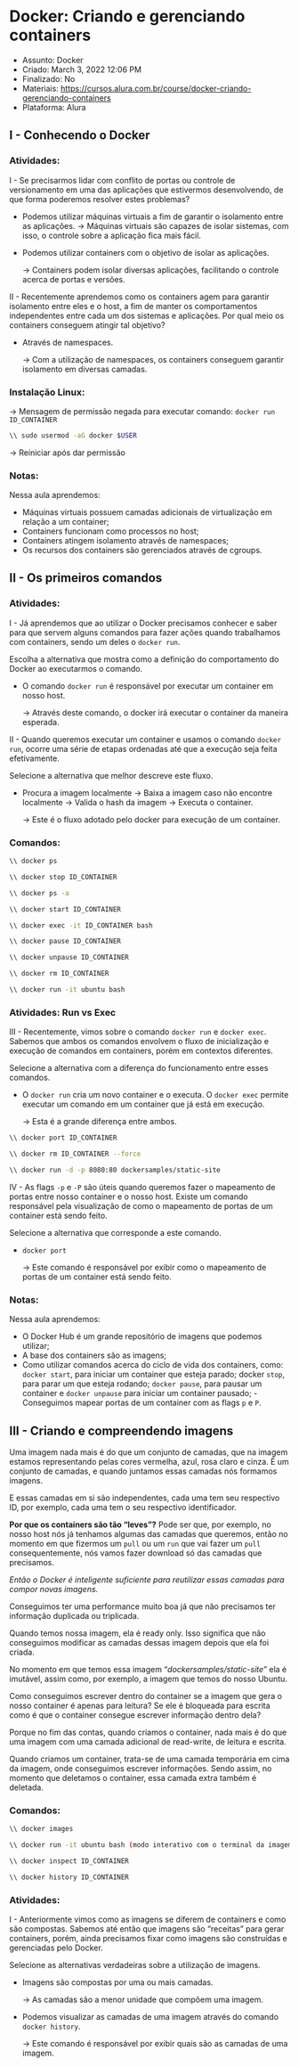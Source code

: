 # Docker: Criando e gerenciando containers

- Assunto: Docker
- Criado: March 3, 2022 12:06 PM
- Finalizado: No
- Materiais: https://cursos.alura.com.br/course/docker-criando-gerenciando-containers
- Plataforma: Alura

## I - Conhecendo o Docker

### Atividades:

I - Se precisarmos lidar com conflito de portas ou controle de versionamento em uma das
aplicações que estivermos desenvolvendo, de que forma poderemos resolver estes problemas?

- Podemos utilizar máquinas virtuais a fim de garantir o isolamento entre as aplicações.
→ Máquinas virtuais são capazes de isolar sistemas, com isso,
o controle sobre a aplicação fica mais fácil.
- Podemos utilizar containers com o objetivo de isolar as aplicações.
    
    → Containers podem isolar diversas aplicações, facilitando o controle acerca de portas e versões.
    

II - Recentemente aprendemos como os containers agem para garantir isolamento entre eles e o host, a fim de manter os comportamentos independentes entre cada um dos sistemas e aplicações. Por qual meio os containers conseguem atingir tal objetivo?

- Através de namespaces.
    
    →  Com a utilização de namespaces, os containers conseguem garantir isolamento em diversas camadas.
    

### Instalação Linux:

→ Mensagem de permissão negada para executar comando: `docker run ID_CONTAINER`

```bash
\\ sudo usermod -aG docker $USER
```

→ Reiniciar após dar permissão

### Notas:

Nessa aula aprendemos:

- Máquinas virtuais possuem camadas adicionais de virtualização em relação a um container;
- Containers funcionam como processos no host;
- Containers atingem isolamento através de namespaces;
- Os recursos dos containers são gerenciados através de cgroups.

## II - Os primeiros comandos

### Atividades:

I - Já  aprendemos que ao utilizar o Docker precisamos conhecer e saber para que servem alguns comandos para fazer ações quando trabalhamos com containers, sendo um deles o `docker run`.

Escolha a alternativa que mostra como a definição do comportamento do Docker ao executarmos o comando.

- O comando `docker run` é responsável por executar um container em nosso host.
    
    → Através deste comando, o docker irá executar o container da maneira esperada.
    

II - Quando queremos executar um container e usamos o comando  `docker run`, ocorre uma série de etapas ordenadas até que a execução seja feita efetivamente.

Selecione a alternativa que melhor descreve este fluxo.

- Procura a imagem localmente -> Baixa a imagem caso não encontre localmente -> Valida o hash da imagem -> Executa o container.
    
    → Este é o fluxo adotado pelo docker para execução de um container.
    

### Comandos:

```bash
\\ docker ps

\\ docker stop ID_CONTAINER

\\ docker ps -a

\\ docker start ID_CONTAINER

\\ docker exec -it ID_CONTAINER bash

\\ docker pause ID_CONTAINER

\\ docker unpause ID_CONTAINER

\\ docker rm ID_CONTAINER

\\ docker run -it ubuntu bash
```

### **Atividades:** **Run vs Exec**

III - Recentemente, vimos sobre o comando `docker run` e `docker exec`.  Sabemos que ambos os comandos envolvem o fluxo de inicialização e execução de comandos em containers, porém em contextos diferentes.

Selecione a alternativa com a diferença do funcionamento entre esses comandos.

- O `docker run`  cria um novo container e o executa. O `docker exec`  permite executar um comando em um container que já está em execução.
    
    → Esta é a grande diferença entre ambos.
    

```bash
\\ docker port ID_CONTAINER

\\ docker rm ID_CONTAINER --force

\\ docker run -d -p 8080:80 dockersamples/static-site
```

IV -  As flags `-p` e `-P`  são úteis quando queremos fazer o mapeamento de portas entre nosso 
container e o nosso host. Existe um comando responsável pela visualização de como o mapeamento de portas de um container está sendo feito.

Selecione a alternativa que corresponde a este comando.

- `docker port`
    
    → Este comando é responsável por exibir como o mapeamento de portas de um container está sendo feito.
    

### Notas:

Nessa aula aprendemos:

- O Docker Hub é um grande repositório de imagens que podemos utilizar;
- A base dos containers são as imagens;
- Como utilizar comandos acerca do ciclo de vida dos containers, como: `docker start`, para iniciar um container que esteja parado; docker `stop`, para parar um que esteja rodando; `docker pause`, para pausar um container e `docker unpause` para iniciar um container pausado;
-Conseguimos mapear portas de um container com as flags `p` e `P`.

## III - Criando e compreendendo imagens

Uma imagem nada mais é do que um conjunto de camadas, que na imagem estamos representando pelas cores vermelha, azul, rosa claro e cinza. É um conjunto de camadas, e quando juntamos essas camadas nós formamos imagens.

E essas camadas em si são independentes, cada uma tem seu respectivo ID, por exemplo, cada uma tem o seu respectivo identificador.

**Por que os containers são tão “leves”?** Pode ser que, por exemplo, no nosso host nós já tenhamos algumas das camadas que queremos, então no momento em que fizermos um `pull` ou um `run` que vai fazer um `pull` consequentemente, nós vamos fazer download só das camadas que precisamos.

*Então o Docker é inteligente suficiente para reutilizar essas camadas para compor novas imagens.*

Conseguimos ter uma performance muito boa já que não precisamos ter informação duplicada ou triplicada.

Quando temos nossa imagem, ela é ready only. Isso significa que não conseguimos modificar as camadas dessas imagem depois que ela foi criada.

No momento em que temos essa imagem “*dockersamples/static-site*” ela é imutável, assim como, por exemplo, a imagem que temos do nosso Ubuntu. 

Como conseguimos escrever dentro do container se a imagem que gera o nosso container é apenas para leitura? Se ele é bloqueada para escrita como é que o container consegue escrever informação dentro dela?

Porque no fim das contas, quando criamos o container, nada mais é do que uma imagem com uma camada adicional de read-write, de leitura e escrita.

Quando criamos um container, trata-se de uma camada temporária em cima da imagem, onde conseguimos escrever informações. Sendo assim, no momento que deletamos o container, essa camada extra também é deletada.

### Comandos:

```bash
\\ docker images

\\ docker run -it ubuntu bash (modo interativo com o terminal da imagem/container)

\\ docker inspect ID_CONTAINER

\\ docker history ID_CONTAINER
```

### Atividades:

I - Anteriormente vimos como as imagens se diferem de containers e como são compostas. Sabemos até então que imagens são “receitas” para gerar containers, porém, ainda precisamos fixar como imagens são construídas e gerenciadas pelo Docker.

Selecione as alternativas verdadeiras sobre a utilização de imagens.

- Imagens são compostas por uma ou mais camadas.
    
    → As camadas são a menor unidade que compõem uma imagem.
    
- Podemos visualizar as camadas de uma imagem através do comando `docker history`.
    
    → Este comando é responsável por exibir quais são as camadas de uma imagem.